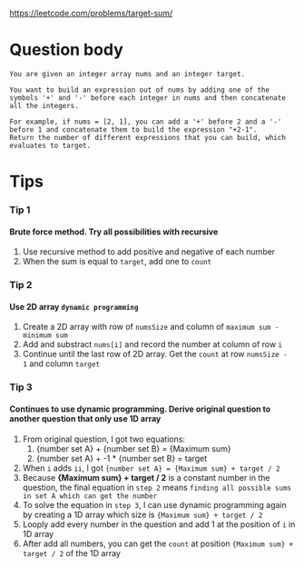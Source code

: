 https://leetcode.com/problems/target-sum/

# Question body
```
You are given an integer array nums and an integer target.

You want to build an expression out of nums by adding one of the symbols '+' and '-' before each integer in nums and then concatenate all the integers.

For example, if nums = [2, 1], you can add a '+' before 2 and a '-' before 1 and concatenate them to build the expression "+2-1".
Return the number of different expressions that you can build, which evaluates to target.
```

# Tips
### Tip 1
#### Brute force method. Try all possibilities with recursive

1. Use recursive method to add positive and negative of each number
2. When the sum is equal to `target`, add one to `count`

### Tip 2
#### Use 2D array `dynamic programming`

1. Create a 2D array with row of `numsSize` and column of `maximum sum - minimum sum`
2. Add and substract `nums[i]` and record the number at column of row `i`
3. Continue until the last row of 2D array. Get the `count` at row `numsSize - 1` and column `target`

### Tip 3
#### Continues to use dynamic programming. Derive original question to another question that only use 1D array

1. From original question, I got two equations:
	1. {number set A} + {number set B} = {Maximum sum}
	2. {number set A} + -1 * {number set B} = target
2. When `i` adds `ii`, I got `{number set A} = {Maximum sum} + target / 2`
3. Because **{Maximum sum} + target / 2** is a constant number in the question, the final equation in `step 2` means `finding all possible sums in set A which can get the number`
4. To solve the equation in `step 3`, I can use dynamic programming again by creating a 1D array which size is `{Maximum sum} + target / 2`
5. Looply add every number in the question and add 1 at the position of `i` in 1D array
6. After add all numbers, you can get the `count` at position `{Maximum sum} + target / 2` of the 1D array
